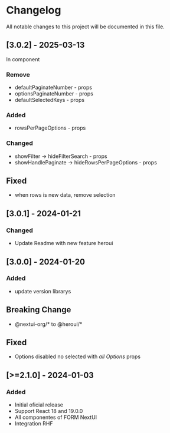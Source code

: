 # Changelog

All notable changes to this project will be documented in this file.

## [3.0.2] - 2025-03-13
In component <DataTable />

### Remove 
- defaultPaginateNumber - props
- optionsPaginateNumber - props
- defaultSelectedKeys - props

### Added 
- rowsPerPageOptions  - props

### Changed
- showFilter -> hideFilterSearch - props
- showHandlePaginate -> hideRowsPerPageOptions - props

## Fixed
- when rows is new data, remove selection

## [3.0.1] - 2024-01-21
### Changed
- Update Readme with new feature heroui

## [3.0.0] - 2024-01-20
### Added
- update version librarys

## Breaking Change
- @nextui-org/* to @heroui/*

## Fixed
- Options disabled no selected with *all Options* props

## [>=2.1.0] - 2024-01-03
### Added
- Initial oficial release
- Support React 18 and 19.0.0
- All componentes of FORM NextUI
- Integration RHF
